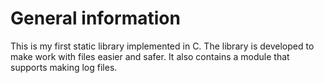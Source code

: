 # General information

This is my first static library implemented in C. The library is developed to make work with files easier and safer.
It also contains a module that supports making log files.
